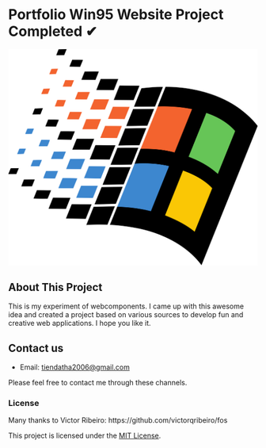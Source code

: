 # Portfolio Win95 Website Project Completed ✔

![win95](win95.png)

## About This Project
This is my experiment of webcomponents. I came up with this awesome idea and created a project based on various sources to develop fun and creative web applications. I hope you like it.

## Contact us
- Email: tiendatha2006@gmail.com

Please feel free to contact me through these channels.

### License
<p>Many thanks to Victor Ribeiro: https://github.com/victorqribeiro/fos</p>

This project is licensed under the [MIT License](LICENSE).

